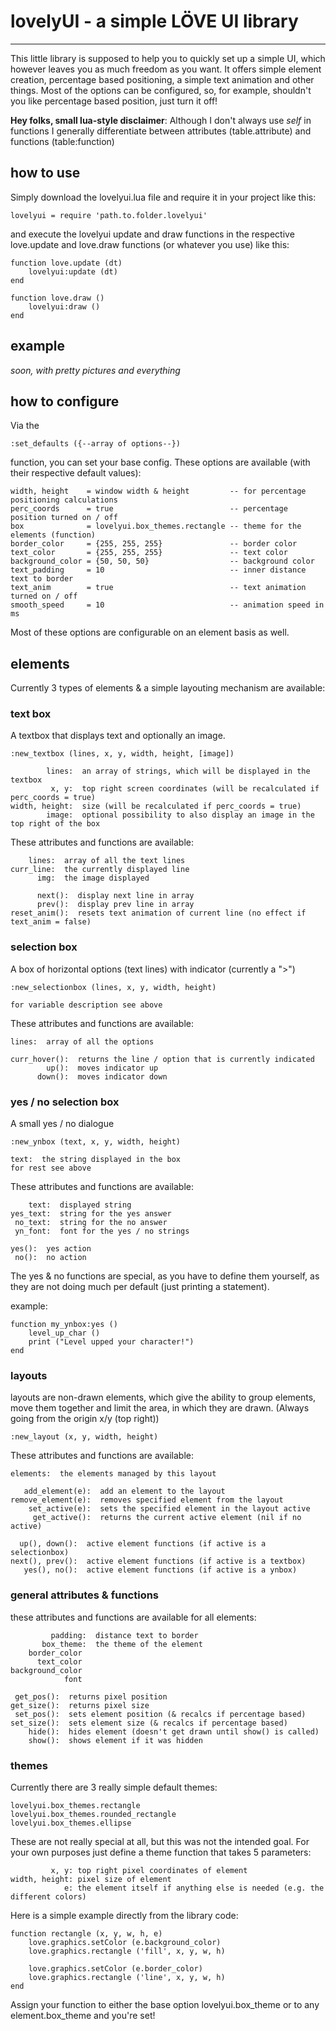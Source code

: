 # lovelyUI - a simple LÖVE UI library

---

This little library is supposed to help you to quickly set up a simple UI, which however leaves you as much freedom as you want. It offers simple element creation, percentage based positioning, a simple text animation and other things. Most of the options can be configured, so, for example, shouldn't you like percentage based position, just turn it off!

**Hey folks, small lua-style disclaimer**: Although I don't always use *self* in functions I generally differentiate between attributes (table.attribute) and functions (table:function)

## how to use

Simply download the lovelyui.lua file and require it in your project like this:

    lovelyui = require 'path.to.folder.lovelyui'

and execute the lovelyui update and draw functions in the respective love.update and love.draw functions (or whatever you use) like this:

	function love.update (dt)
		lovelyui:update (dt)
	end

	function love.draw ()
		lovelyui:draw ()
	end

## example

*soon, with pretty pictures and everything*

## how to configure

Via the  
    
    :set_defaults ({--array of options--})

function, you can set your base config. These options are available (with their respective default values):

    width, height    = window width & height         -- for percentage positioning calculations
    perc_coords      = true                          -- percentage position turned on / off
    box              = lovelyui.box_themes.rectangle -- theme for the elements (function)
    border_color     = {255, 255, 255}               -- border color
    text_color       = {255, 255, 255}               -- text color
    background_color = {50, 50, 50}                  -- background color
    text_padding     = 10                            -- inner distance text to border
    text_anim        = true                          -- text animation turned on / off
    smooth_speed     = 10                            -- animation speed in ms

Most of these options are configurable on an element basis as well.

## elements

Currently 3 types of elements & a simple layouting mechanism are available:

### text box

A textbox that displays text and optionally an image.

    :new_textbox (lines, x, y, width, height, [image])

            lines:  an array of strings, which will be displayed in the textbox  
             x, y:  top right screen coordinates (will be recalculated if perc_coords = true)
	width, height:  size (will be recalculated if perc_coords = true)
            image:  optional possibility to also display an image in the top right of the box

These attributes and functions are available:

        lines:  array of all the text lines
    curr_line:  the currently displayed line
          img:  the image displayed

          next():  display next line in array
          prev():  display prev line in array
    reset_anim():  resets text animation of current line (no effect if text_anim = false)

### selection box

A box of horizontal options (text lines) with indicator (currently a ">")

    :new_selectionbox (lines, x, y, width, height)

    for variable description see above

These attributes and functions are available:

    lines:  array of all the options
    
    curr_hover():  returns the line / option that is currently indicated
            up():  moves indicator up
          down():  moves indicator down

### yes / no selection box

A small yes / no dialogue

    :new_ynbox (text, x, y, width, height)

    text:  the string displayed in the box
	for rest see above

These attributes and functions are available:

	    text:  displayed string
	yes_text:  string for the yes answer
	 no_text:  string for the no answer
	 yn_font:  font for the yes / no strings

	yes():  yes action
	 no():  no action

The yes & no functions are special, as you have to define them yourself, as they are not doing much per default (just printing a statement).

example:

	function my_ynbox:yes ()
		level_up_char ()
		print ("Level upped your character!")
	end

### layouts

layouts are non-drawn elements, which give the ability to group elements, move them together and limit the area, in which they are drawn. (Always going from the origin x/y (top right))

	:new_layout (x, y, width, height)

These attributes and functions are available:

	elements:  the elements managed by this layout

	   add_element(e):  add an element to the layout
	remove_element(e):  removes specified element from the layout
	    set_active(e):  sets the specified element in the layout active
	     get_active():  returns the current active element (nil if no active)
	
	  up(), down():  active element functions (if active is a selectionbox)
	next(), prev():  active element functions (if active is a textbox)
	   yes(), no():  active element functions (if active is a ynbox)

### general attributes & functions

these attributes and functions are available for all elements:

	         padding:  distance text to border
	       box_theme:  the theme of the element
	    border_color
	      text_color
	background_color
	            font

	 get_pos():  returns pixel position
    get_size():  returns pixel size
	 set_pos():  sets element position (& recalcs if percentage based)
	set_size():  sets element size (& recalcs if percentage based)
	    hide():  hides element (doesn't get drawn until show() is called)
	    show():  shows element if it was hidden

### themes

Currently there are 3 really simple default themes:

	lovelyui.box_themes.rectangle
	lovelyui.box_themes.rounded_rectangle
	lovelyui.box_themes.ellipse

These are not really special at all, but this was not the intended goal. For your own purposes just define a theme function that takes 5 parameters:

	         x, y: top right pixel coordinates of element
	width, height: pixel size of element
	            e: the element itself if anything else is needed (e.g. the different colors)

Here is a simple example directly from the library code:

	function rectangle (x, y, w, h, e)	
		love.graphics.setColor (e.background_color)
		love.graphics.rectangle ('fill', x, y, w, h)

		love.graphics.setColor (e.border_color)
		love.graphics.rectangle ('line', x, y, w, h)
    end

Assign your function to either the base option lovelyui.box_theme or to any element.box_theme and you're set!